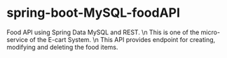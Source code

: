 # spring-boot-MySQL-foodAPI
Food API using Spring Data MySQL and REST. \n
This is one of the micro-service of the E-cart System. \n
This API provides endpoint for creating, modifying and deleting the food items.
